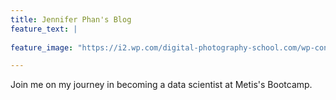 ```yaml
---
title: Jennifer Phan's Blog
feature_text: |
 
feature_image: "https://i2.wp.com/digital-photography-school.com/wp-content/uploads/2012/09/Peter-West-Carey-Seattle2012-0908-6437-15.jpg?ssl=1  | height=45"

---
```

Join me on my journey in becoming a data scientist at Metis's Bootcamp.


